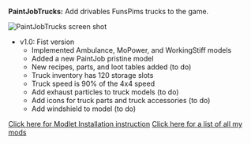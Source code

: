 **PaintJobTrucks:** Add drivables FunsPims trucks to the game.

![PaintJobTrucks screen shot]()

* v1.0:	Fist version
	- Implemented Ambulance, MoPower, and WorkingStiff models
	- Added a new PaintJob pristine model
	- New recipes, parts, and loot tables added (to do)
	- Truck inventory has 120 storage slots
	- Truck speed is 90% of the 4x4 speed
	- Add exhaust particles to truck models (to do)
	- Add icons for truck parts and truck accessories (to do)
	- Add windshield to model (to do)


[Click here for Modlet Installation instruction](https://github.com/Laotseu/7dtdMods/blob/master/Modlet%20Installation.md)
[Click here for a list of all my mods](https://github.com/Laotseu/7dtdMods/blob/master/README.md)
